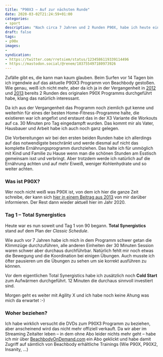 ```yaml
---
title: "P90X3 – Auf zur nächsten Runde"
date: 2020-03-02T21:24:59+01:00
categories:
- sport
description: "Nach circa 7 Jahren und 2 Runden P90X, habe ich heute eine neue Runde im P90X3 Programm gestartet."
draft: false
tags:
- p90x
images:
-
syndication:
- https://twitter.com/rretsiem/status/1234586119339114496
- https://mastodon.social/@renem/103755497180973926
---
```




Zufälle gibt es, die kann man kaum glauben. Beim Surfen vor 14 Tagen bin ich irgendwie auf das aktuelle P90X3 Programm von Beachbody gestoßen. Wie genau, weiß ich nicht mehr, aber da ich ja in der Vergangenheit in [2012](https://renem.net/post/2012-12-28-p90x-fazit-runde1/) und [2013](https://renem.net/post/2013-02-22-p90x-vorbereitung-fast-abgeschlossen/) bereits 2 Runden des originalen P90X Programms durchgeführt habe, klang das natürlich interessant.

Da ich aus der Vergangenheit das Programm noch ziemlich gut kenne und weiterhin für eines der besten Home-Fitness-Programme halte, die existieren war ich angefixt und erstaunt das in der X3 Variante die Workouts auf ca. 30 Minuten pro Tag eingedampft wurden. Das kommt mir als Vater, Hausbauer und Arbeit habe ich auch noch ganz gelegen.

Die Vorbereitungen wir bei den ersten beiden Runden habe ich allerdings auf das notwendigste beschränkt und werde diesmal auf nicht das komplette Ernährungsprogramm durchziehen. Das halte ich für unmöglich mit Kind und Familie zu Hause wenn man die schönen Stunden am Esstisch gemeinsam isst und verbringt. Aber trotzdem werde ich natürlich auf die Ernährung achten und auf mehr Eiweiß, weniger Kohlenhydrate und so weiter achten.

### Was ist P90X?

Wer noch nicht weiß was P90X ist, von dem ich hier die ganze Zeit schreibe, der kann sich [hier in einem Beitrag aus 2013](https://renem.net/post/2013-01-31-was-ist-p90x/) von mir darüber informieren. Der Rest dann wieder aktuell hier im Jahr 2020.

### Tag 1 – Total Synergistics

Heute war es nun soweit und Tag 1 von 90 begann. **Total Synergistics** stand auf dem Plan der *Classic Schedule*.

Wie auch vor 7 Jahren habe ich mich in dem Programm schwer getan die Klimmzüge durchzuführen, alle anderen Einheiten der 30 Minuten Session waren schwer aber durchaus durchführbar. Natürlich fehlt mir noch etwas die Bewegung und die Koordination bei einigen Übungen. Auch musste ich öfter pausieren um die Übungen zu sehen um sie korrekt ausführen zu können.

Vor dem eigentlichen Total Synergistics habe ich zusätzlich noch **Cold Start** zum Aufwärmen durchgeführt. 12 Minuten die durchaus sinnvoll investiert sind.

Morgen geht es weiter mit Agility X und ich habe noch keine Ahung was mich da erwartet :-)



### Woher beziehen?

Ich habe wirklich versucht die DVDs zum P90X3 Programm zu beziehen, aber anscheinend wird das nicht mehr offiziell verkauft. Da wir aber im Streaming Zeitalter leben – in dem ohne Abo leider nichts mehr geht – habe ich mir über [BeachbodyOnDemand.com](https://www.beachbodyondemand.com) ein Abo geklickt und habe damit Zugriff auf sämtlich von Beachbody erhältliche Trainings (Wie P90X, P90X2, Insanity, …)